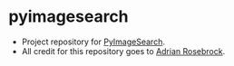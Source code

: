 # pyimagesearch
* Project repository for [PyImageSearch](https://www.pyimagesearch.com/).
* All credit for this repository goes to [Adrian Rosebrock](https://github.com/jrosebr1).
